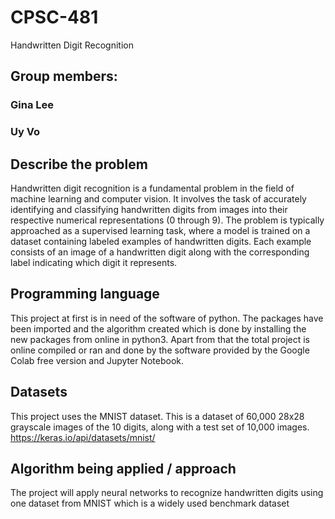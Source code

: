 # CPSC-481
Handwritten Digit Recognition
## Group members: 
### Gina Lee
### Uy Vo
## Describe the problem
Handwritten digit recognition is a fundamental problem in the field of machine learning and computer vision. It involves the task of accurately identifying and classifying handwritten digits from images into their respective numerical representations (0 through 9).
The problem is typically approached as a supervised learning task, where a model is trained on a dataset containing labeled examples of handwritten digits. Each example consists of an image of a handwritten digit along with the corresponding label indicating which digit it represents.
## Programming language
This project at first is in need of the software of python. The packages have been imported and the algorithm created which is done by installing the new packages from online in python3.
Apart from that the total project is online compiled or ran and done by the software provided by the Google Colab free version and Jupyter Notebook.
## Datasets 
This project uses the MNIST dataset. This is a dataset of 60,000 28x28 grayscale images of the 10 digits, along with a test set of 10,000 images.
https://keras.io/api/datasets/mnist/
## Algorithm being applied / approach
The project will apply neural networks to recognize handwritten digits using one dataset from MNIST which is a widely used benchmark dataset
